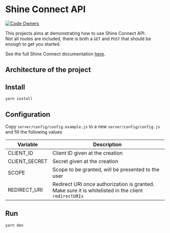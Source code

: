 # Shine Connect API

[![Code Owners](https://img.shields.io/badge/owner-platform-blueviolet?style=flat&logo=github)](./.github/CODEOWNERS)

This projects aims at demonstrating how to use Shine Connect API.  
Not all routes are included, there is both a `GET` and `POST` that should be enough to get you started.

See the full Shine Connect documentation [here](https://developers.shine.fr/v3.0/reference).

## Architecture of the project

## Install

```
yarn install
```

## Configuration

Copy `server/config/config.example.js` to a new `server/config/config.js` and fill the following values

| Variable      | Description                                                                                          |
| ------------- | ---------------------------------------------------------------------------------------------------- |
| CLIENT_ID     | Client ID given at the creation                                                                      |
| CLIENT_SECRET | Secret given at the creation                                                                         |
| SCOPE         | Scope to be granted, will be presented to the user                                                   |
| REDIRECT_URI  | Redirect URI once authorization is granted. Make sure it is whitelisted in the client `redirectURIs` |

## Run

```
yarn dev
```
